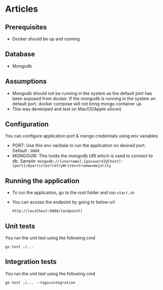 # Articles

## Prerequisites
* Docker should be up and running

## Database
* Mongodb

## Assumptions
* Mongodb should not be running in the system as the default port has been exposed from docker. If the mongodb is running in the system on default port, docker compose will not bring mongo container up
* This was developed and test on MacOS(Apple silicon)

## Configuration
You can configure application port & mongo credentials using env variables
* PORT: Use this env varibale to run the application on desired port. Default : `8080`
* MONGOURI: This holds the mongodb URI which is used to connect to db. Sample: `mongodb://[username]:[password]@[host]:[port]/myarticles?retryWrites=true&w=majority`

## Running the application
* To run the application, go to the root folder and run `start.sh`
* You can access the endpoint by going to below url:

    `http://localhost:8080/[endpoint]`



## Unit tests
 You run the unit test using the following cmd

 `go test ./...`

## Integration tests
 You run the unit test using the following cmd

 `go test ./... --tags=integration`